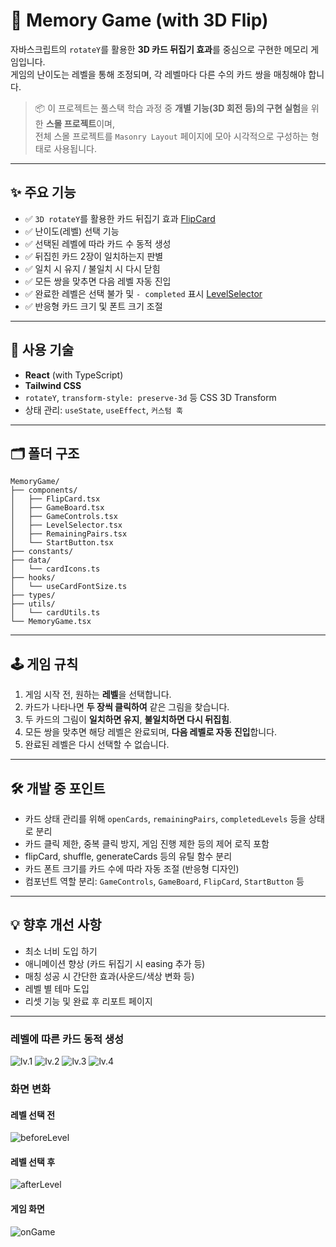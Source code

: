 # 🧠 Memory Game (with 3D Flip)

자바스크립트의 `rotateY`를 활용한 **3D 카드 뒤집기 효과**를 중심으로 구현한 메모리 게임입니다.  
게임의 난이도는 레벨을 통해 조정되며, 각 레벨마다 다른 수의 카드 쌍을 매칭해야 합니다.

> 📦 이 프로젝트는 풀스택 학습 과정 중 **개별 기능(3D 회전 등)의 구현 실험**을 위한 **스몰 프로젝트**이며,  
> 전체 스몰 프로젝트를 `Masonry Layout` 페이지에 모아 시각적으로 구성하는 형태로 사용됩니다.

---

## ✨ 주요 기능

- ✅ `3D rotateY`를 활용한 카드 뒤집기 효과 [FlipCard](./components/FlipCard.md)
- ✅ 난이도(레벨) 선택 기능
- ✅ 선택된 레벨에 따라 카드 수 동적 생성
- ✅ 뒤집힌 카드 2장이 일치하는지 판별
- ✅ 일치 시 유지 / 불일치 시 다시 닫힘
- ✅ 모든 쌍을 맞추면 다음 레벨 자동 진입
- ✅ 완료한 레벨은 선택 불가 및 `- completed` 표시 [LevelSelector](./components/LevelSelector.md)
- ✅ 반응형 카드 크기 및 폰트 크기 조절

---

## 🧩 사용 기술

- **React** (with TypeScript)
- **Tailwind CSS**
- `rotateY`, `transform-style: preserve-3d` 등 CSS 3D Transform
- 상태 관리: `useState`, `useEffect`, `커스텀 훅`

---

## 🗂️ 폴더 구조

```
MemoryGame/
├── components/
│   ├── FlipCard.tsx
│   ├── GameBoard.tsx
│   ├── GameControls.tsx
│   ├── LevelSelector.tsx
│   ├── RemainingPairs.tsx
│   └── StartButton.tsx
├── constants/
├── data/
│   └── cardIcons.ts
├── hooks/
│   └── useCardFontSize.ts
├── types/
├── utils/
│   └── cardUtils.ts
└── MemoryGame.tsx
```

---

## 🕹️ 게임 규칙

1. 게임 시작 전, 원하는 **레벨**을 선택합니다.
2. 카드가 나타나면 **두 장씩 클릭하여** 같은 그림을 찾습니다.
3. 두 카드의 그림이 **일치하면 유지**, **불일치하면 다시 뒤집힘**.
4. 모든 쌍을 맞추면 해당 레벨은 완료되며, **다음 레벨로 자동 진입**합니다.
5. 완료된 레벨은 다시 선택할 수 없습니다.

---

## 🛠 개발 중 포인트

- 카드 상태 관리를 위해 `openCards`, `remainingPairs`, `completedLevels` 등을 상태로 분리
- 카드 클릭 제한, 중복 클릭 방지, 게임 진행 제한 등의 제어 로직 포함
- flipCard, shuffle, generateCards 등의 유틸 함수 분리
- 카드 폰트 크기를 카드 수에 따라 자동 조절 (반응형 디자인)
- 컴포넌트 역할 분리: `GameControls`, `GameBoard`, `FlipCard`, `StartButton` 등

---

## 💡 향후 개선 사항

- 최소 너비 도입 하기
- 애니메이션 향상 (카드 뒤집기 시 easing 추가 등)
- 매칭 성공 시 간단한 효과(사운드/색상 변화 등)
- 레벨 별 테마 도입
- 리셋 기능 및 완료 후 리포트 페이지

---

### 레벨에 따른 카드 동적 생성

![lv.1](https://github.com/user-attachments/assets/1ea14f4c-72fd-4ac7-8daa-d009ef45db0e)
![lv.2](https://github.com/user-attachments/assets/7980100c-90b6-4c3d-92ff-0cfd9cde8656)
![lv.3](https://github.com/user-attachments/assets/46ac5b16-96ea-480a-95e1-a630241afdfb)
![lv.4](https://github.com/user-attachments/assets/531c37d6-b2fa-4f92-b4d4-2f2adec4de86)

### 화면 변화

#### 레벨 선택 전

![beforeLevel](https://github.com/user-attachments/assets/f7326886-16c3-4452-a5ba-7ac219a4cbdf)

#### 레벨 선택 후

![afterLevel](https://github.com/user-attachments/assets/bc732b90-75cb-4fc2-a75b-57893be95838)

#### 게임 화면

![onGame](https://github.com/user-attachments/assets/ae04e8fe-c60c-4808-890d-f9f555e78272)
